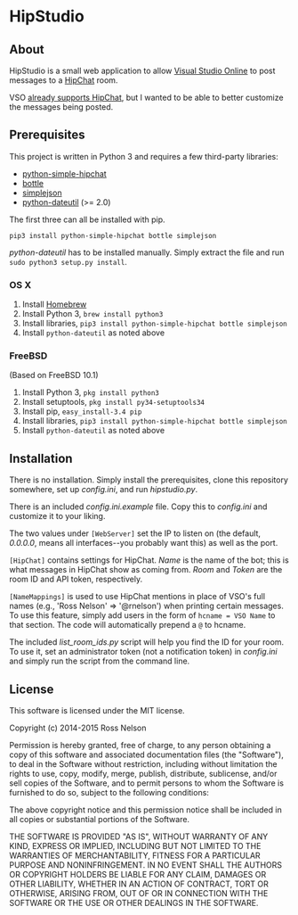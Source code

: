 # HipStudio

## About

HipStudio is a small web application to allow [Visual Studio Online](http://visualstudio.com) 
to post messages to a [HipChat](http://hipchat.com) room.

VSO [already supports HipChat](http://www.visualstudio.com/en-us/get-started/dn741294), but I 
wanted to be able to better customize the messages being posted.


## Prerequisites

This project is written in Python 3 and requires a few third-party libraries:

+ [python-simple-hipchat](https://github.com/kurttheviking/python-simple-hipchat)
+ [bottle](http://bottlepy.org/docs/dev/index.html)
+ [simplejson](https://simplejson.github.io/simplejson/)
+ [python-dateutil](http://labix.org/python-dateutil) (>= 2.0)

The first three can all be installed with pip.

`pip3 install python-simple-hipchat bottle simplejson`

_python-dateutil_ has to be installed manually. Simply extract the file and run 
`sudo python3 setup.py install`.

### OS X

1. Install [Homebrew](http://brew.sh)
2. Install Python 3, `brew install python3`
3. Install libraries, `pip3 install python-simple-hipchat bottle simplejson`
4. Install `python-dateutil` as noted above

### FreeBSD

(Based on FreeBSD 10.1)

1. Install Python 3, `pkg install python3`
2. Install setuptools, `pkg install py34-setuptools34`
3. Install pip, `easy_install-3.4 pip`
4. Install libraries, `pip3 install python-simple-hipchat bottle simplejson`
5. Install `python-dateutil` as noted above


## Installation

There is no installation. Simply install the prerequisites, clone this repository somewhere, 
set up *config.ini*, and  run *hipstudio.py*.

There is an included *config.ini.example* file. Copy this to *config.ini* and customize it to 
your liking.

The two values under `[WebServer]` set the IP to listen on (the default, *0.0.0.0*, means all 
interfaces--you probably want this) as well as the port.

`[HipChat]` contains settings for HipChat. *Name* is the name of the bot; this is what messages 
in HipChat show as coming from. *Room* and *Token* are the room ID and API token, respectively.

`[NameMappings]` is used to use HipChat mentions in place of VSO's full names (e.g., 'Ross Nelson' 
=> '@rnelson') when printing certain messages. To use this feature, simply add users in the 
form of `hcname = VSO Name` to that section. The code will automatically prepend a `@` to hcname.

The included *list_room_ids.py* script will help you find the ID for your room. To use it, set 
an administrator token (not a notification token) in *config.ini* and simply run the script from 
the command line.



## License

This software is licensed under the MIT license.

Copyright (c) 2014-2015 Ross Nelson

Permission is hereby granted, free of charge, to any person obtaining a copy
of this software and associated documentation files (the "Software"), to deal
in the Software without restriction, including without limitation the rights
to use, copy, modify, merge, publish, distribute, sublicense, and/or sell
copies of the Software, and to permit persons to whom the Software is
furnished to do so, subject to the following conditions:

The above copyright notice and this permission notice shall be included in
all copies or substantial portions of the Software.

THE SOFTWARE IS PROVIDED "AS IS", WITHOUT WARRANTY OF ANY KIND, EXPRESS OR
IMPLIED, INCLUDING BUT NOT LIMITED TO THE WARRANTIES OF MERCHANTABILITY,
FITNESS FOR A PARTICULAR PURPOSE AND NONINFRINGEMENT. IN NO EVENT SHALL THE
AUTHORS OR COPYRIGHT HOLDERS BE LIABLE FOR ANY CLAIM, DAMAGES OR OTHER
LIABILITY, WHETHER IN AN ACTION OF CONTRACT, TORT OR OTHERWISE, ARISING FROM,
OUT OF OR IN CONNECTION WITH THE SOFTWARE OR THE USE OR OTHER DEALINGS IN
THE SOFTWARE.
